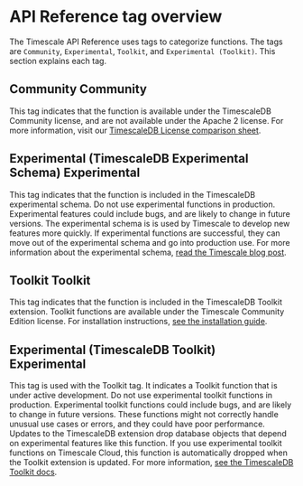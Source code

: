 # API Reference tag overview

The Timescale API Reference uses tags to categorize functions. The tags are `Community`, 
`Experimental`, `Toolkit`, and `Experimental (Toolkit)`. This section explains each tag.

## Community <tag type="community">Community</tag>
This tag indicates that the function is available under the TimescaleDB Community 
license, and are not available under the Apache 2 license. For more information, 
visit our [TimescaleDB License comparison sheet][tsl-comparison].

## Experimental (TimescaleDB Experimental Schema) <tag type="experimental">Experimental</tag>
This tag indicates that the function is included in the TimescaleDB experimental schema. 
Do not use experimental functions in production. Experimental features could include bugs, 
and are likely to change in future versions. The experimental schema is is used by Timescale 
to develop new features more quickly. If experimental functions are successful, 
they can move out of the experimental schema and go into production use. For more 
information about the experimental schema, [read the Timescale blog post][experimental-blog].

## Toolkit <tag type="toolkit">Toolkit</tag>
This tag indicates that the function is included in the TimescaleDB Toolkit extension. 
Toolkit functions are available under the Timescale Community Edition license. 
For installation instructions, [see the installation guide][toolkit-install].

## Experimental (TimescaleDB Toolkit) <tag type="experimental-toolkit">Experimental</tag>
This tag is used with the Toolkit tag. It indicates a Toolkit function that is under 
active development. Do not use experimental toolkit functions in production. 
Experimental toolkit functions could include bugs, and are likely to change in future versions. 
These functions might not correctly handle unusual use cases or errors, and they 
could have poor performance. Updates to the TimescaleDB extension drop database 
objects that depend on experimental features like this function. If you use experimental 
toolkit functions on Timescale Cloud, this function is automatically dropped when the 
Toolkit extension is updated. For more information, [see the TimescaleDB Toolkit docs][toolkit-docs].

[tsl-comparison]: /timescaledb/:currentVersion/timescaledb-license-comparison/
[toolkit-install]: /timescaledb/:currentVersion/how-to-guides/install-timescaledb-toolkit/
[toolkit-docs]: https://github.com/timescale/timescaledb-toolkit/tree/main/docs#a-note-on-tags-
[experimental-blog]: https://blog.timescale.com/blog/move-fast-but-dont-break-things-introducing-the-experimental-schema-with-new-experimental-features-in-timescaledb-2-4/
